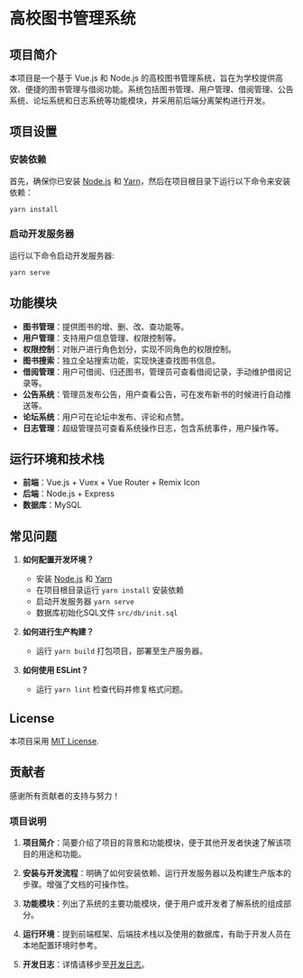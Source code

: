 # 高校图书管理系统

## 项目简介

本项目是一个基于 Vue.js 和 Node.js 的高校图书管理系统，旨在为学校提供高效、便捷的图书管理与借阅功能。系统包括图书管理、用户管理、借阅管理、公告系统、论坛系统和日志系统等功能模块，并采用前后端分离架构进行开发。

## 项目设置

### 安装依赖

首先，确保你已安装 [Node.js](https://nodejs.org/) 和 [Yarn](https://yarnpkg.com/)，然后在项目根目录下运行以下命令来安装依赖：

```bash
yarn install
```

### 启动开发服务器

运行以下命令启动开发服务器:

```bash
yarn serve
```

## 功能模块

- **图书管理**：提供图书的增、删、改、查功能等。
- **用户管理**：支持用户信息管理、权限控制等。
- **权限控制**：对账户进行角色划分，实现不同角色的权限控制。
- **图书搜索**：独立全站搜索功能，实现快速查找图书信息。
- **借阅管理**：用户可借阅、归还图书，管理员可查看借阅记录，手动维护借阅记录等。
- **公告系统**：管理员发布公告，用户查看公告，可在发布新书的时候进行自动推送等。
- **论坛系统**：用户可在论坛中发布、评论和点赞。
- **日志管理**：超级管理员可查看系统操作日志，包含系统事件，用户操作等。

## 运行环境和技术栈

- **前端**：Vue.js + Vuex + Vue Router + Remix Icon
- **后端**：Node.js + Express
- **数据库**：MySQL

## 常见问题

1. **如何配置开发环境？**
   - 安装 [Node.js](https://nodejs.org/) 和 [Yarn](https://yarnpkg.com/)
   - 在项目根目录运行 `yarn install` 安装依赖
   - 启动开发服务器 `yarn serve`
   - 数据库初始化SQL文件 `src/db/init.sql`

2. **如何进行生产构建？**
   - 运行 `yarn build` 打包项目，部署至生产服务器。

3. **如何使用 ESLint？**
   - 运行 `yarn lint` 检查代码并修复格式问题。

## License

本项目采用 [MIT License](./LICENSE).

## 贡献者

感谢所有贡献者的支持与努力！

### 项目说明

1. **项目简介**：简要介绍了项目的背景和功能模块，便于其他开发者快速了解该项目的用途和功能。

2. **安装与开发流程**：明确了如何安装依赖、运行开发服务器以及构建生产版本的步骤。增强了文档的可操作性。

3. **功能模块**：列出了系统的主要功能模块，便于用户或开发者了解系统的组成部分。

4. **运行环境**：提到前端框架、后端技术栈以及使用的数据库，有助于开发人员在本地配置环境时参考。

5. **开发日志**：详情请移步至[开发日志](./note.md)。
